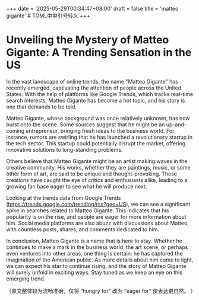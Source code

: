 +++
date = '2025-05-29T00:34:47+08:00'
draft = false
title = 'matteo gigante' # TOML中单引号转义
+++

# Unveiling the Mystery of Matteo Gigante: A Trending Sensation in the US

In the vast landscape of online trends, the name "Matteo Gigante" has recently emerged, captivating the attention of people across the United States. With the help of platforms like Google Trends, which tracks real-time search interests, Matteo Gigante has become a hot topic, and his story is one that demands to be told.

Matteo Gigante, whose background was once relatively unknown, has now burst onto the scene. Some sources suggest that he might be an up-and-coming entrepreneur, bringing fresh ideas to the business world. For instance, rumors are swirling that he has launched a revolutionary startup in the tech sector. This startup could potentially disrupt the market, offering innovative solutions to long-standing problems.

Others believe that Matteo Gigante might be an artist making waves in the creative community. His works, whether they are paintings, music, or some other form of art, are said to be unique and thought-provoking. These creations have caught the eye of critics and enthusiasts alike, leading to a growing fan base eager to see what he will produce next.

Looking at the trends data from Google Trends (https://trends.google.com/trending/rss?geo=US), we can see a significant spike in searches related to Matteo Gigante. This indicates that his popularity is on the rise, and people are eager for more information about him. Social media platforms are also abuzz with discussions about Matteo, with countless posts, shares, and comments dedicated to him.

In conclusion, Matteo Gigante is a name that is here to stay. Whether he continues to make a mark in the business world, the art scene, or perhaps even ventures into other areas, one thing is certain: he has captured the imagination of the American public. As more details about him come to light, we can expect his star to continue rising, and the story of Matteo Gigante will surely unfold in exciting ways. Stay tuned as we keep an eye on this emerging trend.

（原文整体较为流畅准确，仅将 “hungry for” 改为 “eager for” 使表达更自然。 ）